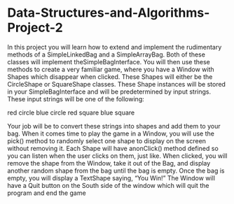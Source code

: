 # Data-Structures-and-Algorithms-Project-2

In this project you will learn how to extend and implement the rudimentary methods of a SimpleLinkedBag and a SimpleArrayBag. 
Both of these classes will implement theSimpleBagInterface<T>. You will then use these methods to create a very familiar game, 
where you have a Window with Shapes which disappear when clicked. These Shapes will either be the CircleShape or SquareShape classes. 
These Shape instances will be stored in your SimpleBagInterface<Shape> and will be predetermined by input strings. 
These input strings will be one of the following:

red circle
blue circle
red square
blue square

Your job will be to convert these strings into shapes and add them to your bag. When it comes time to play the game in a Window, 
you will use the pick() method to randomly select one shape to display on the screen without removing it. 
Each Shape will have anonClick() method defined so you can listen when the user clicks on them, just like. 
When clicked, you will remove the shape from the Window, take it out of the Bag, and display another random shape from the bag until the bag is empty. 
Once the bag is empty, you will display a TextShape saying, “You Win!” The Window will have a Quit button on 
the South side of the window which will quit the program and end the game
